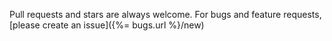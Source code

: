 Pull requests and stars are always welcome. For bugs and feature requests, [please create an issue]({%= bugs.url %}/new)